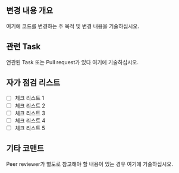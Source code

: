 ## 변경 내용 개요

여기에 코드를 변경하는 주 목적 및 변경 내용을 기술하십시오.

## 관련 Task

연관된 Task 또는 Pull request가 있다 여기에 기술하십시오.

## 자가 점검 리스트

- [ ] 체크 리스트 1
- [ ] 체크 리스트 2
- [ ] 체크 리스트 3
- [ ] 체크 리스트 4
- [ ] 체크 리스트 5

## 기타 코맨트

Peer reviewer가 별도로 참고해야 할 내용이 있는 경우 여기에 기술하십시오.
